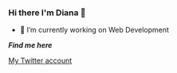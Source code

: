 ### Hi there I'm Diana 👋

- 🔭 I’m currently working on Web Development

***Find me here***

[My Twitter account](https://twitter.com/DianaDowns28) 




<!--
**DianaED/DianaED** is a ✨ _special_ ✨ repository because its `README.md` (this file) appears on your GitHub profile.
-->
